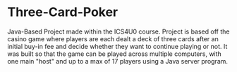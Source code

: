 # Three-Card-Poker
Java-Based Project made within the ICS4U0 course. Project is based off the casino game where players are each dealt a deck of three cards after an initial buy-in fee and decide whether they want to continue playing or not. It was built so that the game can be played across multiple computers, with one main "host" and up to a max of 17 players using a Java server program.
